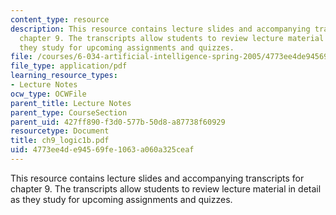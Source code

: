 ```yaml
---
content_type: resource
description: This resource contains lecture slides and accompanying transcripts for
  chapter 9. The transcripts allow students to review lecture material in detail as
  they study for upcoming assignments and quizzes.
file: /courses/6-034-artificial-intelligence-spring-2005/4773ee4de94569fe1063a060a325ceaf_ch9_logic1b.pdf
file_type: application/pdf
learning_resource_types:
- Lecture Notes
ocw_type: OCWFile
parent_title: Lecture Notes
parent_type: CourseSection
parent_uid: 427ff890-f3d0-577b-50d8-a87738f60929
resourcetype: Document
title: ch9_logic1b.pdf
uid: 4773ee4d-e945-69fe-1063-a060a325ceaf
---
```

This resource contains lecture slides and accompanying transcripts for chapter 9. The transcripts allow students to review lecture material in detail as they study for upcoming assignments and quizzes.

